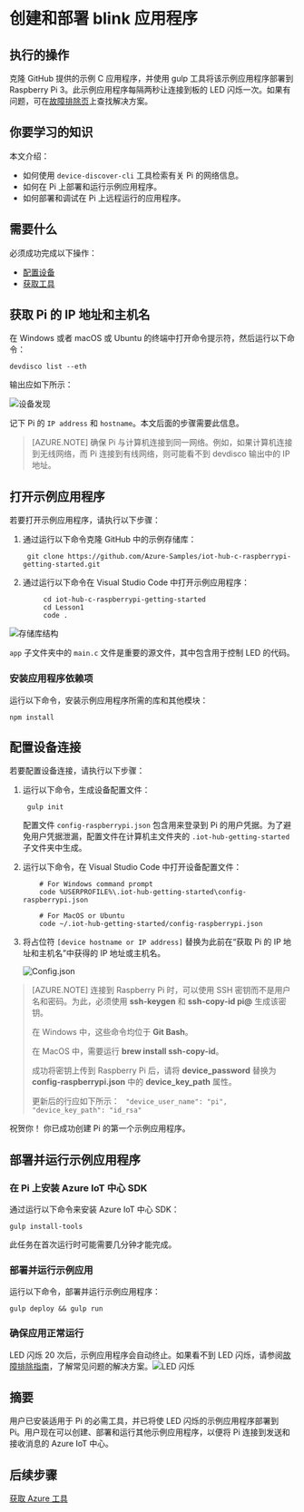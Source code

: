 <properties
    pageTitle="创建和部署 blink 应用程序 | Azure"
    description="克隆 GitHub 提供的示例 C 应用程序，并使用 gulp 将此应用程序部署到 Raspberry Pi 3 开发板。此示例应用程序每隔两秒让连接到板的 LED 闪烁一次。"
    services="iot-hub"
    documentationcenter=""
    author="shizn"
    manager="timtl"
    tags=""
    keywords="raspberry pi led 闪烁, 使用 raspberry pi 的闪烁 led" />
<tags
    ms.assetid="f601d1e1-2bc3-4cc5-a6b1-0467e5304dcf"
    ms.service="iot-hub"
    ms.devlang="c"
    ms.topic="article"
    ms.tgt_pltfrm="na"
    ms.workload="na"
    ms.date="11/28/2016"
    wacn.date="01/06/2017"
    ms.author="xshi" />  


# 创建和部署 blink 应用程序
## 执行的操作
克隆 GitHub 提供的示例 C 应用程序，并使用 gulp 工具将该示例应用程序部署到 Raspberry Pi 3。此示例应用程序每隔两秒让连接到板的 LED 闪烁一次。如果有问题，可在[故障排除页](/documentation/articles/iot-hub-raspberry-pi-kit-c-troubleshooting/)上查找解决方案。

## 你要学习的知识
本文介绍：

* 如何使用 `device-discover-cli` 工具检索有关 Pi 的网络信息。
* 如何在 Pi 上部署和运行示例应用程序。
* 如何部署和调试在 Pi 上远程运行的应用程序。

## 需要什么
必须成功完成以下操作：

* [配置设备](/documentation/articles/iot-hub-raspberry-pi-kit-c-lesson1-configure-your-device/)
* [获取工具](/documentation/articles/iot-hub-raspberry-pi-kit-c-lesson1-get-the-tools-win32/)

## 获取 Pi 的 IP 地址和主机名
在 Windows 或者 macOS 或 Ubuntu 的终端中打开命令提示符，然后运行以下命令：


	devdisco list --eth


输出应如下所示：

![设备发现](./media/iot-hub-raspberry-pi-lessons/lesson1/device_discovery.png)  


记下 Pi 的 `IP address` 和 `hostname`。本文后面的步骤需要此信息。

> [AZURE.NOTE]
确保 Pi 与计算机连接到同一网络。例如，如果计算机连接到无线网络，而 Pi 连接到有线网络，则可能看不到 devdisco 输出中的 IP 地址。

## 打开示例应用程序
若要打开示例应用程序，请执行以下步骤：

1. 通过运行以下命令克隆 GitHub 中的示例存储库：
   
    
        git clone https://github.com/Azure-Samples/iot-hub-c-raspberrypi-getting-started.git
    
2. 通过运行以下命令在 Visual Studio Code 中打开示例应用程序：
   
    
		    cd iot-hub-c-raspberrypi-getting-started
		    cd Lesson1
		    code .
    

![存储库结构](./media/iot-hub-raspberry-pi-lessons/lesson1/vscode-blink-c-mac.png)  


`app` 子文件夹中的 `main.c` 文件是重要的源文件，其中包含用于控制 LED 的代码。

### 安装应用程序依赖项
运行以下命令，安装示例应用程序所需的库和其他模块：


	npm install


## 配置设备连接
若要配置设备连接，请执行以下步骤：

1. 运行以下命令，生成设备配置文件：
   
   
    	gulp init
   
   
   配置文件 `config-raspberrypi.json` 包含用来登录到 Pi 的用户凭据。为了避免用户凭据泄漏，配置文件在计算机主文件夹的 `.iot-hub-getting-started` 子文件夹中生成。

2. 运行以下命令，在 Visual Studio Code 中打开设备配置文件：
   
   
		   # For Windows command prompt
		   code %USERPROFILE%\.iot-hub-getting-started\config-raspberrypi.json
   
		   # For MacOS or Ubuntu
		   code ~/.iot-hub-getting-started/config-raspberrypi.json
   

3. 将占位符 `[device hostname or IP address]` 替换为此前在“获取 Pi 的 IP 地址和主机名”中获得的 IP 地址或主机名。
   
   ![Config.json](./media/iot-hub-raspberry-pi-lessons/lesson1/vscode-config-mac.png)  


> [AZURE.NOTE]
连接到 Raspberry Pi 时，可以使用 SSH 密钥而不是用户名和密码。为此，必须使用 **ssh-keygen** 和 **ssh-copy-id pi@<device address>** 生成该密钥。
>
> 在 Windows 中，这些命令均位于 **Git Bash**。
>
> 在 MacOS 中，需要运行 **brew install ssh-copy-id**。
>
> 成功将密钥上传到 Raspberry Pi 后，请将 **device\_password** 替换为 **config-raspberrypi.json** 中的 **device\_key\_path** 属性。
>
> 更新后的行应如下所示：
> ` "device_user_name": "pi",  "device_key_path": "id_rsa"`

祝贺你！ 你已成功创建 Pi 的第一个示例应用程序。

## 部署并运行示例应用程序
### 在 Pi 上安装 Azure IoT 中心 SDK
通过运行以下命令来安装 Azure IoT 中心 SDK：


	gulp install-tools


此任务在首次运行时可能需要几分钟才能完成。

### 部署并运行示例应用
运行以下命令，部署并运行示例应用程序：


	gulp deploy && gulp run


### 确保应用正常运行
LED 闪烁 20 次后，示例应用程序会自动终止。如果看不到 LED 闪烁，请参阅[故障排除指南](/documentation/articles/iot-hub-raspberry-pi-kit-c-troubleshooting/)，了解常见问题的解决方案。![LED 闪烁](./media/iot-hub-raspberry-pi-lessons/lesson1/led_blinking.jpg)

## 摘要
用户已安装适用于 Pi 的必需工具，并已将使 LED 闪烁的示例应用程序部署到 Pi。用户现在可以创建、部署和运行其他示例应用程序，以便将 Pi 连接到发送和接收消息的 Azure IoT 中心。

## 后续步骤
[获取 Azure 工具](/documentation/articles/iot-hub-raspberry-pi-kit-c-lesson2-get-azure-tools-win32/)

<!---HONumber=Mooncake_0103_2017-->